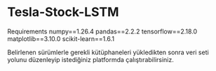 # Tesla-Stock-LSTM
Requirements
numpy==1.26.4
pandas==2.2.2
tensorflow==2.18.0
matplotlib==3.10.0
scikit-learn==1.6.1

Belirlenen sürümlerle gerekli kütüphaneleri yükledikten sonra veri seti yolunu düzenleyip istediğiniz platformda çalıştırabilirsiniz.
